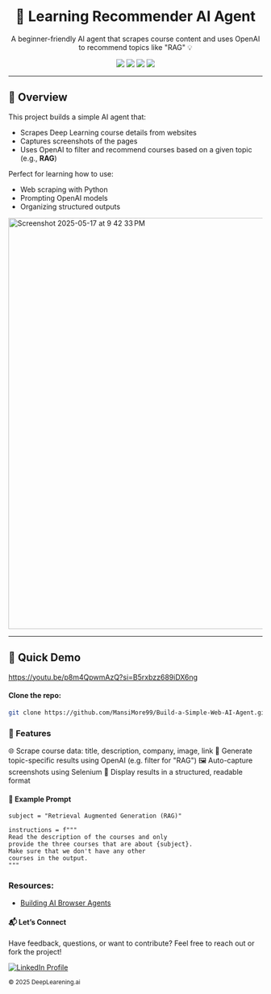 <h1 align="center">🤖 Learning Recommender AI Agent</h1>

<p align="center">
  A beginner-friendly AI agent that scrapes course content and uses OpenAI to recommend topics like "RAG" 💡
</p>

<p align="center">
  <img src="https://img.shields.io/badge/python-3.8+-blue" />
  <img src="https://img.shields.io/badge/openai-powered-brightgreen" />
  <img src="https://img.shields.io/badge/License-MIT-yellow.svg" />
  <img src="https://img.shields.io/badge/made%20with-jupyter-orange" />
</p>

---

## 🧠 Overview

This project builds a simple AI agent that:
- Scrapes Deep Learning course details from websites
- Captures screenshots of the pages
- Uses OpenAI to filter and recommend courses based on a given topic (e.g., **RAG**)

Perfect for learning how to use:
- Web scraping with Python
- Prompting OpenAI models
- Organizing structured outputs

<img width="816" alt="Screenshot 2025-05-17 at 9 42 33 PM" src="https://github.com/user-attachments/assets/c3599d13-fbe0-40a0-92e3-e57c08ebdcb2" />

---

## 🚀 Quick Demo

https://youtu.be/p8m4QpwmAzQ?si=B5rxbzz689iDX6ng

#### Clone the repo:

```bash
git clone https://github.com/MansiMore99/Build-a-Simple-Web-AI-Agent.git
```

### 🧩 Features

🌐 Scrape course data: title, description, company, image, link
🤖 Generate topic-specific results using OpenAI (e.g. filter for "RAG")
🖼️ Auto-capture screenshots using Selenium
📄 Display results in a structured, readable format

#### 🧪 Example Prompt

```
subject = "Retrieval Augmented Generation (RAG)"

instructions = f"""
Read the description of the courses and only 
provide the three courses that are about {subject}. 
Make sure that we don't have any other
courses in the output.
"""
```

### Resources:

- [Building AI Browser Agents](https://www.deeplearning.ai/short-courses/building-ai-browser-agents/)

#### 📬 Let’s Connect
Have feedback, questions, or want to contribute? Feel free to reach out or fork the project!

<a href="https://www.linkedin.com/in/mansi-more-0943/"> ![LinkedIn Profile](https://img.shields.io/badge/LinkedIn-0077B5?style=for-the-badge&logo=linkedin&logoColor=white) </a>

<sub>© 2025 DeepLearening.ai </sub>

